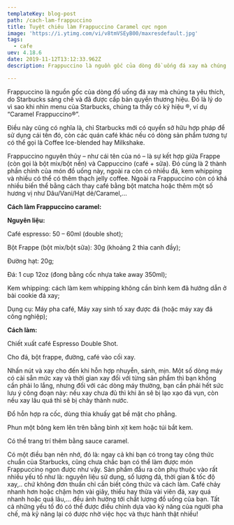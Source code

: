 ```yaml
---
templateKey: blog-post
path: /cach-lam-frappuccino
title: Tuyệt chiêu làm Frappuccino Caramel cực ngon
image: 'https://i.ytimg.com/vi/v8tmVSEyB00/maxresdefault.jpg' 
tags:
  - cafe
uev: 4.18.6
date: 2019-11-12T13:12:33.962Z
description: Frappuccino là nguồn gốc của dòng đồ uống đá xay mà chúng ta yêu thích, do Starbucks sáng chế và đã được cấp bản quyền thương hiệu.

---
```



Frappuccino là nguồn gốc của dòng đồ uống đá xay mà chúng ta yêu thích, do Starbucks sáng chế và đã được cấp bản quyền thương hiệu. Đó là lý do vì sao khi nhìn menu của Starbucks, chúng ta thấy có ký hiệu ®, ví dụ  “Caramel Frappuccino®”. 

Điều này cũng có nghĩa là, chỉ Starbucks mới có quyền sở hữu hợp pháp để sử dụng cái tên đó, còn các quán café khác nếu có dòng sản phẩm tương tự có thể gọi là Coffee Ice-blended hay Milkshake.

Frappuccino nguyên thủy – như cái tên của nó – là sự kết hợp giữa Frappe (còn gọi là bột mix/bột nền) và Cappuccino (café + sữa). Đó cùng là 2 thành phần chính của món đồ uống này, ngoài ra còn có nhiều đá, kem whipping và nhiều có thể có thêm thạch jelly coffee. Ngoài ra Frappuccino còn có khá nhiều biến thể bằng cách thay café bằng bột matcha hoặc thêm một số hương vị như Dâu/Vani/Hạt dẻ/Caramel,… 

**Cách làm Frappuccino caramel:**

**Nguyên liệu:**

Café espresso: 50 – 60ml (double shot);

Bột Frappe (bột mix/bột sữa): 30g (khoảng 2 thìa canh đầy);

Đường hạt: 20g;

Đá: 1 cup 12oz (đong bằng cốc nhựa take away 350ml);

Kem whipping: cách làm kem whipping không cần bình kem đã hướng dẫn ở bài cookie đá xay;

Dụng cụ: Máy pha café, Máy xay sinh tố xay được đá (hoặc máy xay đá công nghiệp);

**Cách làm:**

Chiết xuất café Espresso Double Shot.

Cho đá, bột frappe, đường, café vào cối xay.

Nhấn nút và xay cho đến khi hỗn hợp nhuyễn, sánh, mịn. Một số dòng máy có cài sẵn mức xay và thời gian xay đối với từng sản phẩm thì bạn không cần phải lo lắng, nhưng đối với các dòng máy thường, bạn cần phải hết sức lưu ý công đoạn này: nếu xay chưa đủ thì khi ăn sẽ bị lạo xạo đá vụn, còn nếu xay lâu quá thì sẽ bị chảy thành nước.

Đổ hỗn hợp ra cốc, dùng thìa khuấy gạt bề mặt cho phẳng.

Phun một bông kem lên trên bằng bình xịt kem hoặc túi bắt kem.

Có thể trang trí thêm bằng sauce caramel.

Có một điều bạn nên nhớ, đó là: ngay cả khi bạn có trong tay công thức chuẩn của Starbucks, cũng chưa chắc bạn có thể làm được món Frappuccino ngon được như vậy. Sản phẩm đầu ra còn phụ thuộc vào rất nhiều yếu tố như là: nguyên liệu sử dụng, số lượng đá, thời gian & tốc độ xay,.. chứ không đơn thuần chỉ cần biết công thức và cách làm. Café chảy nhanh hơn hoặc chậm hơn vài giây, thiếu hay thừa vài viên đá, xay quá nhanh hoặc quá lâu,… đều ảnh hưởng tới chất lượng đồ uống của bạn. Tất cả những yếu tố đó có thể được điều chỉnh dựa vào kỹ năng của người pha chế, mà kỹ năng lại có được nhờ việc học và thực hành thật nhiều!